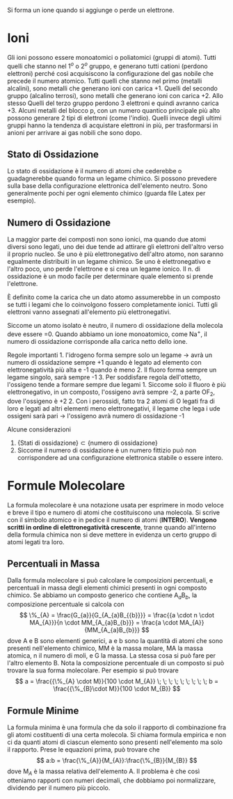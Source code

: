 Si forma un ione quando si aggiunge o perde un elettrone. 

# Ioni
Gli ioni possono essere monoatomici o poliatomici (gruppi di atomi). Tutti quelli che stanno nel 1$^o$ o 2$^o$ gruppo, e generano tutti cationi (perdono elettroni) perché così acquisiscono la configurazione del gas nobile che precede il numero atomico. 
Tutti quelli che stanno nel primo (metalli alcalini), sono metalli che generano ioni con carica +1. 
Quelli del secondo gruppo (alcalino terrosi), sono metalli che generano ioni con carica +2. Allo stesso 
Quelli del terzo gruppo perdono 3 elettroni e quindi avranno carica +3. Alcuni metalli del blocco p, con un numero quantico principale più alto possono generare 2 tipi di elettroni (come l'indio). 
Quelli invece degli ultimi gruppi hanno la tendenza di acquistare elettroni in più, per trasformarsi in anioni per arrivare ai gas nobili che sono dopo. 

## Stato di Ossidazione
Lo stato di ossidazione è il numero di atomi che cederebbe o guadagnerebbe quando forma un legame chimico. Si possono prevedere sulla base della configurazione elettronica dell'elemento neutro. Sono generalmente pochi per ogni elemento chimico (guarda file Latex per esempio). 

## Numero di Ossidazione
La maggior parte dei composti non sono ionici, ma quando due atomi diversi sono legati, uno dei due tende ad attirare gli elettroni dell'altro verso il proprio nucleo. Se uno è più elettronegativo dell'altro atomo, non saranno egualmente distribuiti in un legame chimico. Se uno è elettronegativo e l'altro poco, uno perde l'elettrone e si crea un legame ionico. Il n. di ossidazione è un modo facile per determinare quale elemento si prende l'elettrone. 

È definito come la carica che un dato atomo assumerebbe in un composto se tutti i legami che lo coinvolgono fossero completamente ionici. Tutti gli elettroni vanno assegnati all'elemento più elettronegativi. 

Siccome un atomo isolato è neutro, il numero di ossidazione della molecola deve essere =0. Quando abbiamo un ione monoatomico, come Na$^+$, il numero di ossidazione corrisponde alla carica netto dello ione. 

Regole importanti 
	1. l'idrogeno forma sempre solo un legame $\rightarrow$ avrà un numero di ossidazione sempre +1 quando è legato ad elemento con elettronegatività più alta e -1 quando è meno
	2. Il fluoro forma sempre un legame singolo, sarà sempre -1
	3. Per soddisfare regola dell'ottetto, l'ossigeno tende a formare sempre due legami
		1. Siccome solo il fluoro è più elettronegativo, in un composto, l'ossigeno avrà sempre -2, a parte OF$_2$, dove l'ossigeno è +2
		2. Con i perossidi, fatto tra 2 atomi di O legati fra di loro e legati ad altri elementi meno elettronegativi, il legame che lega i ude ossigeni sarà pari $\rightarrow$ l'ossigeno avrà numero di ossidazione -1

Alcune considerazioni 
1. $\{\text{Stati di ossidazione}\} \subset \{\text{numero di ossidazione}  \}$
2. Siccome il numero di ossidazione è un numero fittizio può non corrispondere ad una configurazione elettronica stabile o essere intero. 

# Formule Molecolare
La formula molecolare è una notazione usata per esprimere in modo veloce e breve il tipo e numero di atomi che costituiscono una molecola. Si scrive con il simbolo atomico e in pedice il numero di atomi (**INTERO**).  **Vengono scritti in ordine di elettronegatività crescente**, tranne quando all'interno della formula chimica non si deve mettere in evidenza un certo gruppo di atomi legati tra loro. 

## Percentuali in Massa
Dalla formula molecolare si può calcolare le composizioni percentuali, e percentuali in massa degli elementi chimici presenti in ogni composto chimico. Se abbiamo un composto generico che contiene A$_a$B$_b$, la composizione percentuale si calcola con $$
\%_{A} = \frac{G_{a}}{G_{A_{a}B_{{b}}}} = \frac{{a \cdot n \cdot MA_{A}}}{n \cdot MM_{A_{a}B_{b}}} = \frac{a \cdot MA_{A}}{MM_{A_{a}B_{b}}}
$$
dove A e B sono elementi generici, a e b sono la quantità di atomi che sono presenti nell'elemento chimico, MM è la massa molare, MA la massa atomica, n il numero di moli, e G la massa. La stessa cosa si può fare per l'altro elemento B. 
Nota la composizione percentuale di un composto si può trovare la sua forma molecolare. Per esempio si può trovare 
$$
a = \frac{{\%_{A} \cdot M}}{100 \cdot M_{A}} \; \; \; \; \; \; \; \; \;  b = \frac{{\%_{B}\cdot M}}{100 \cdot M_{B}}
$$
## Formule Minime
La formula minima è una formula che da solo il rapporto di combinazione fra gli atomi costituenti di una certa molecola. Si chiama formula empirica e non ci da quanti atomi di ciascun elemento sono presenti nell'elemento ma solo il rapporto. Prese le equazioni prima, può trovare che
$$
a:b = \frac{\%_{A}}{M_{A}}:\frac{\%_{B}}{M_{B}}
$$
	dove M$_A$ è la massa relativa dell'elemento A. Il problema è che così otteniamo rapporti con numeri decimali, che dobbiamo poi normalizzare, dividendo per il numero più piccolo. 